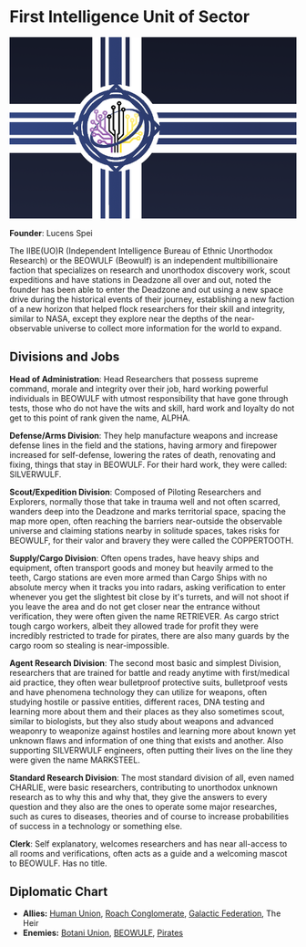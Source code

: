 # First Intelligence Unit of Sector

![beowulf flag](../../images/flags/beowulf.png)

**Founder**: Lucens Spei

The IIBE(UO)R (Independent Intelligence Bureau of Ethnic Unorthodox Research) or the BEOWULF (Beowulf) is an independent multibillionaire faction that specializes on research and unorthodox discovery work, scout expeditions and have stations in Deadzone all over and out, noted the founder has been able to enter the Deadzone and out using a new space drive during the historical events of their journey, establishing a new faction of a new horizon that helped flock researchers for their skill and integrity, similar to NASA, except they explore near the depths of the near-observable universe to collect more information for the world to expand.

## Divisions and Jobs

**Head of Administration**: Head Researchers that possess supreme command, morale and integrity over their job, hard working powerful individuals in BEOWULF with utmost responsibility that have gone through tests, those who do not have the wits and skill, hard work and loyalty do not get to this point of rank given the name, ALPHA.

**Defense/Arms Division**: They help manufacture weapons and increase defense lines in the field and the stations, having armory and firepower increased for self-defense, lowering the rates of death, renovating and fixing, things that stay in BEOWULF. For their hard work, they were called: SILVERWULF.

**Scout/Expedition Division**: Composed of Piloting Researchers and Explorers, normally those that take in trauma well and not often scarred, wanders deep into the Deadzone and marks territorial space, spacing the map more open, often reaching the barriers near-outside the observable universe and claiming stations nearby in solitude spaces, takes risks for BEOWULF, for their valor and bravery they were called the COPPERTOOTH.
 
**Supply/Cargo Division**: Often opens trades, have heavy ships and equipment, often transport goods and money but heavily armed to the teeth, Cargo stations are even more armed than Cargo Ships with no absolute mercy when it tracks you into radars, asking verification to enter whenever you get the slightest bit close by it's turrets, and will not shoot if you leave the area and do not get closer near the entrance without verification, they were often given the name RETRIEVER. As cargo strict tough cargo workers, albeit they allowed trade for profit they were incredibly restricted to trade for pirates, there are also many guards by the cargo room so stealing is near-impossible.

**Agent Research Division**: The second most basic and simplest Division, researchers that are trained for battle and ready anytime with first/medical aid practice, they often wear bulletproof protective suits, bulletproof vests and have phenomena technology they can utilize for weapons, often studying hostile or passive entities, different races, DNA testing and learning more about them and their places as they also sometimes scout, similar to biologists, but they also study about weapons and advanced weaponry to weaponize against hostiles and learning more about known yet unknown flaws and information of one thing that exists and another. Also supporting SILVERWULF engineers, often putting their lives on the line they were given the name MARKSTEEL.

**Standard Research Division**: The most standard division of all, even named CHARLIE, were basic researchers, contributing to unorthodox unknown research as to why this and why that, they give the answers to every question and they also are the ones to operate some major researches, such as cures to diseases, theories and of course to increase probabilities of success in a technology or something else.

**Clerk**: Self explanatory, welcomes researchers and has near all-access to all rooms and verifications, often acts as a guide and a welcoming mascot to BEOWULF. Has no title.

## Diplomatic Chart

- **Allies:** [Human Union](human_union), [Roach Conglomerate](roach_conglomerate), [Galactic Federation](federation), The Heir
- **Enemies:** [Botani Union](botani), [BEOWULF](minor/beowulf), [Pirates](pirates)

